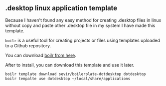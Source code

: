 .desktop linux application template
---------------------------------------

Because I haven't found any easy method for creating .desktop files in linux without copy and paste other .desktop file in my system I have made this template.

`boilr` is a useful tool for creating projects or files using templates uploaded to a Github repository.

You can download [boilr from here](https://github.com/tmrts/boilr).

After to install, you can download this template and use it later.

```bash
boilr template download sevir/boilerplate-dotdesktop dotdesktop
boilr tempalte use dotdesktop ~/local/share/applications
```